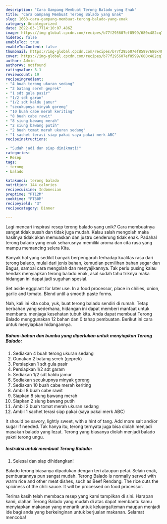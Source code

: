 ```yaml
---
description: "Cara Gampang Membuat Terong Balado yang Enak"
title: "Cara Gampang Membuat Terong Balado yang Enak"
slug: 1663-cara-gampang-membuat-terong-balado-yang-enak
category: Uncategorized
date: 2022-03-17T14:10:07.486Z
image: https://img-global.cpcdn.com/recipes/b77f295607ef8599/680x482cq70/terong-balado-foto-resep-utama.jpg
hideToc: false
enableToc: true
enableTocContent: false
thumbnail: https://img-global.cpcdn.com/recipes/b77f295607ef8599/680x482cq70/terong-balado-foto-resep-utama.jpg
cover: https://img-global.cpcdn.com/recipes/b77f295607ef8599/680x482cq70/terong-balado-foto-resep-utama.jpg
author: Admin
authorAv: notfound
ratingvalue: 3.1
reviewcount: 19
recipeingredient:
- "4 buah terong ukuran sedang"
- "2 batang sereh geprek"
- "1 sdt gula pasir"
- "1/2 sdt garam"
- "1/2 sdt kaldu jamur"
- "secukupnya minyak goreng"
- "10 buah cabe merah keriting"
- "8 buah cabe rawit"
- "8 siung bawang merah"
- "2 siung bawang putih"
- "2 buah tomat merah ukuran sedang"
- "1 sachet terasi siap pakai saya pakai merk ABC"
recipeinstructions:

- "Sudah jadi dan siap dinikmati!"
categories:
- Resep
tags:
- terong
- balado

katakunci: terong balado 
nutrition: 144 calories
recipecuisine: Indonesian
preptime: "PT12M"
cooktime: "PT30M"
recipeyield: "3"
recipecategory: Dinner

---
```





Lagi mencari inspirasi resep terong balado yang unik? Cara membuatnya sangat tidak susah dan tidak juga mudah. Kalau salah mengolah maka hasilnya tidak akan memuaskan dan justru cenderung tidak enak. Padahal terong balado yang enak seharusnya memiliki aroma dan cita rasa yang mampu memancing selera Kita.





Banyak hal yang sedikit banyak berpengaruh terhadap kualitas rasa dari terong balado, mulai dari jenis bahan, kemudian pemilihan bahan segar dan Bagus, sampai cara mengolah dan menyajikannya. Tak perlu pusing kalau hendak menyiapkan terong balado enak,      asal sudah tahu triknya maka hidangan ini dapat jadi suguhan spesial.














Set aside eggplant for later use. In a food processor, place in chilies, onion, garlic and tomato. Blend until a smooth paste forms.






Nah, kali ini kita coba, yuk, buat terong balado sendiri di rumah. Tetap berbahan yang sederhana, hidangan ini dapat memberi manfaat untuk membantu menjaga kesehatan tubuh kita. Anda dapat membuat Terong Balado menggunakan 12 bahan dan 0 tahap pembuatan. Berikut ini cara untuk menyiapkan hidangannya.

<!--inarticleads1-->

##### Bahan-bahan dan bumbu yang diperlukan untuk menyiapkan Terong Balado:

1. Sediakan 4 buah terong ukuran sedang
1. Gunakan 2 batang sereh (geprek)
1. Persiapkan 1 sdt gula pasir
1. Persiapkan 1/2 sdt garam
1. Sediakan 1/2 sdt kaldu jamur
1. Sediakan secukupnya minyak goreng
1. Sediakan 10 buah cabe merah keriting
1. Ambil 8 buah cabe rawit
1. Siapkan 8 siung bawang merah
1. Siapkan 2 siung bawang putih
1. Ambil 2 buah tomat merah ukuran sedang
1. Ambil 1 sachet terasi siap pakai (saya pakai merk ABC)


It should be savory, lightly sweet, with a hint of tang. Add more salt and/or sugar if needed. Tak hanya itu, terong ternyata juga bisa diolah menjadi masakan balado yang lezat. Terong yang biasanya diolah menjadi balado yakni terong ungu. 

<!--inarticleads2-->

##### Instruksi untuk membuat Terong Balado:


1. Selesai dan siap dihidangkan!

Balado terong biasanya dipadukan dengan teri ataupun petai. Selain enak, pembuatannya pun sangat mudah. Terong Balado is normally served with warm rice and other meat dishes, such as Beef Rendang. The rice cuts the spiciness of the chili sauce. It will be processed on food processor. 

Terima kasih telah membaca resep yang kami tampilkan di sini. Harapan kami, olahan Terong Balado yang mudah di atas dapat membantu kamu menyiapkan makanan yang menarik untuk keluarga/teman maupun menjadi ide bagi anda yang berkeinginan untuk berjualan makanan. Selamat mencoba!
